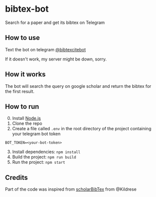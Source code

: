 # bibtex-bot
Search for a paper and get its bibtex on Telegram

## How to use
Text the bot on telegram [@bibtexcitebot](https://t.me/bibtexcitebot)

If it doesn't work, my server might be down, sorry.

## How it works
The bot will search the query on google scholar and return the bibtex for the first result.

## How to run
0. Install [Node.js](https://nodejs.org/en/)
1. Clone the repo
2. Create a file called `.env` in the root directory of the project containing your telegram bot token
```
BOT_TOKEN=<your-bot-token>
```
3. Install dependencies: `npm install`
4. Build the project: `npm run build`
5. Run the project: `npm start`

## Credits
Part of the code was inspired from [scholarBibTex](https://github.com/Kildrese/scholarBibTex) from @Kildrese



